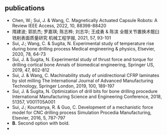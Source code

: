 ## publications
- Chen, W.; Sui, J. & Wang, C. Magnetically Actuated Capsule Robots: A Review IEEE Access, 2022, 10, 88398-88420
- 隋建波; 郭凯杰; 罗嘉琪; 陈志桦; 刘志华; 王成勇 & 陈滨 全髋关节置换术髋臼铣削表面质量研究 机械工程学报, 2021, 57, 93-101
- Sui, J.; Wang, C. & Sugita, N. Experimental study of temperature rise during bone drilling process Medical engineering & physics, Elsevier, 2020, 78, 64-73
- Sui, J. & Sugita, N. Experimental study of thrust force and torque for drilling cortical bone Annals of biomedical engineering, Springer US, 2019, 47, 802-812
- Sui, J. & Wang, C. Machinability study of unidirectional CFRP laminates by slot milling The International Journal of Advanced Manufacturing Technology, Springer London, 2019, 100, 189-197
- Sui, J. & Sugita, N. Optimization of drill bits for bone drilling procedure International Manufacturing Science and Engineering Conference, 2018, 51357, V001T05A001
- Sui, J.; Kountanya, R. & Guo, C. Development of a mechanistic force model for CNC drilling process Simulation Procedia Manufacturing, Elsevier, 2016, 5, 787-797
- **B.** Second option with bold.
- 
